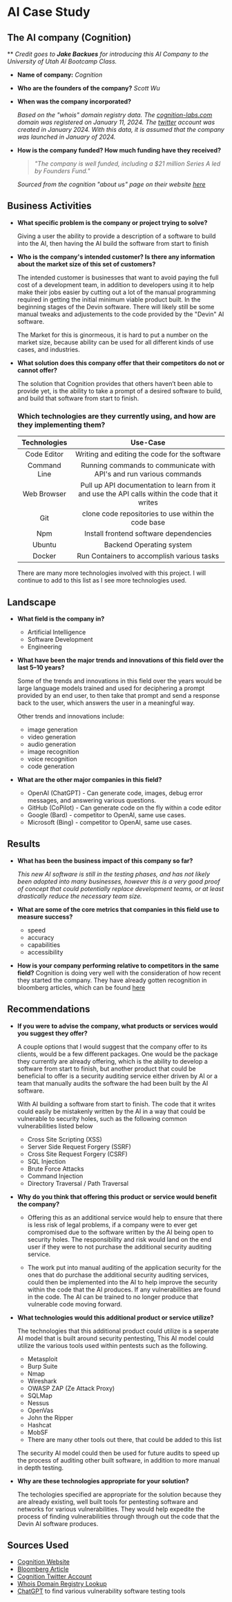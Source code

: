 # AI Case Study

## The AI company (Cognition)

** *Credit goes to **Jake Backues** for introducing this AI Company to the University of Utah AI Bootcamp Class.*

* **Name of company:** *Cognition*

* **Who are the founders of the company?** *Scott Wu*

* **When was the company incorporated?** 

  *Based on the "whois" domain registry data. The [cognition-labs.com](https://cognition-labs.com) domain was registered on January 11, 2024. The [twitter](https://twitter.com/cognition_labs) account was created in January 2024. With this data, it is assumed that the company was launched in January of 2024.*

* **How is the company funded? How much funding have they received?**

  >*"The company is well funded, including a $21 million Series A led by Founders Fund."*
  
  *Sourced from the cognition "about us" page on their website [here](https://www.cognition-labs.com/introducing-devin)*

## Business Activities

* **What specific problem is the company or project trying to solve?**
 
  Giving a user the ability to provide a description of a software to build into the AI, then having the AI build the software from start to finish


* **Who is the company's intended customer? Is there any information about the market size of this set of customers?**
  
  The intended customer is businesses that want to avoid paying the full cost of a development team, in addition to developers using it to help make their jobs easier by cutting out a lot of the manual programming required in getting the initial minimum viable product built. In the beginning stages of the Devin software. There will likely still be some manual tweaks and adjustements to the code provided by the "Devin" AI software. 

  The Market for this is ginormeous, it is hard to put a number on the market size, because ability can be used for all different kinds of use cases, and industries.  

* **What solution does this company offer that their competitors do not or cannot offer?**

  The solution that Cognition provides that others haven’t been able to provide yet, is the ability to take a prompt of a desired software to build, and build that software from start to finish. 
  ### Which technologies are they currently using, and how are they implementing them?
  

  | **Technologies** | **Use-Case** |
  | :---: | :---: |
  | Code Editor |  Writing and editing the code for the software |
  | Command Line | Running commands to communicate with API's and run various commands |
  | Web Browser | Pull up API documentation to learn from it and use the API calls within the code that it writes |
  | Git | clone code repositories to use within the code base |
  | Npm | Install frontend software dependencies |
  | Ubuntu | Backend Operating system | 
  | Docker | Run Containers to accomplish various tasks |
  
  There are many more technologies involved with this project. I will continue to add to this list as I see more technologies used. 


## Landscape

* **What field is the company in?**
  * Artificial Intelligence 
  * Software Development 
  * Engineering

* **What have been the major trends and innovations of this field over the last 5&ndash;10 years?**

  Some of the trends and innovations in this field over the years would be large language models trained and used for deciphering a prompt provided by an end user, to then take that prompt and send a response back to the user, which answers the user in a meaningful way. 

  Other trends and innovations include:
    * image generation 
    * video generation 
    * audio generation 
    * image recognition 
    * voice recognition
    * code generation 

* **What are the other major companies in this field?**
  * OpenAI (ChatGPT) - Can generate code, images, debug error messages, and answering various questions. 
  * GitHub (CoPilot) - Can generate code on the fly within a code editor
  * Google (Bard) - competitor to OpenAI, same use cases.
  *  Microsoft (Bing) - competitor to OpenAI, same use cases. 

## Results

* **What has been the business impact of this company so far?**

  *This new AI software is still in the testing phases, and has not likely been adopted into many businesses, however this is a very good proof of concept that could potentially replace development teams, or at least drastically reduce the necessary team size.*

* **What are some of the core metrics that companies in this field use to measure success?**
  * speed
  * accuracy
  * capabilities
  * accessibility

* **How is your company performing relative to competitors in the same field?**
  Cognition is doing very well with the consideration of how recent they started the company. They have already gotten recognition in bloomberg articles, which can be found [here](https://www.bloomberg.com/news/articles/2024-03-12/cognition-ai-is-a-peter-thiel-backed-coding-assistant)


## Recommendations

* **If you were to advise the company, what products or services would you suggest they offer?**

  A couple options that I would suggest that the company offer to its clients, would be a few different packages. One would be the package they currently are already offering, which is the ability to develop a software from start to finish, but another product that could be beneficial to offer is a security auditing service either driven by AI or a team that manually audits the software the had been built by the AI software. 

    With AI building a software from start to finish. The code that it writes could easily be mistakenly written by the AI in a way that could be vulnerable to security holes, such as the following common vulnerabilities listed below
  
    * Cross Site Scripting (XSS)
    * Server Side Request Forgery (SSRF) 
    * Cross Site Request Forgery (CSRF)
    * SQL Injection
    * Brute Force Attacks
    * Command Injection
    * Directory Traversal / Path Traversal

* **Why do you think that offering this product or service would benefit the company?**

  * Offering this as an additional service would help to ensure that there is less risk of legal problems, if a company were to ever get compromised due to the software written by the AI being open to security holes. The responsibility and risk would land on the end user if they were to not purchase the additional security auditing service. 

  * The work put into manual auditing of the application security for the ones that do purchase the additional security auditing services, could then be implemented into the AI to help improve the security within the code that the AI produces. If any vulnerabilities are found in the code. The AI can be trained to no longer produce that vulnerable code moving forward.

* **What technologies would this additional product or service utilize?**

  The technologies that this additional product could utilize is a seperate AI model that is built around security pentesting, This AI model could utilize the various tools used within pentests such as the following.
  
    * Metasploit
    * Burp Suite
    * Nmap
    * Wireshark
    * OWASP ZAP (Ze Attack Proxy)
    * SQLMap
    * Nessus
    * OpenVas
    * John the Ripper
    * Hashcat
    * MobSF
    * There are many other tools out there, that could be added to this list

  The security AI model could then be used for future audits to speed up the process of auditing other built software, in addition to more manual in depth testing.   

* **Why are these technologies appropriate for your solution?**

  The techologies specified are appropriate for the solution because they are already existing, well built tools for pentesting software and networks for various vulnerabilities. They would help expedite the process of finding vulnerabilities through through out the code that the Devin AI software produces. 

## Sources Used

* [Cognition Website](https://www.cognition-labs.com/)
* [Bloomberg Article](https://www.bloomberg.com/news/articles/2024-03-12/cognition-ai-is-a-peter-thiel-backed-coding-assistant)
* [Cognition Twitter Account](https://twitter.com/cognition_labs)
* [Whois Domain Registry Lookup](https://www.whois.com/whois/cognition-labs.com)
* [ChatGPT](https://chat.openai.com) to find various vulnerability software testing tools